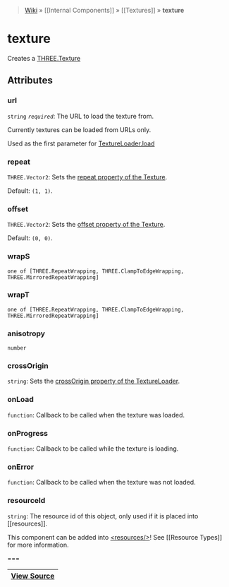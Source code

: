 > [Wiki](Home) » [[Internal Components]] » [[Textures]] » **texture**

# texture

Creates a [THREE.Texture](http://threejs.org/docs/#Reference/Textures/Texture)

## Attributes
### url
``` string ``` *``` required ```*: The URL to load the texture from.

Currently textures can be loaded from URLs only.

Used as the first parameter for [TextureLoader.load](http://threejs.org/docs/#Reference/Loaders/TextureLoader.load)

### repeat
``` THREE.Vector2 ```: Sets the [repeat property of the Texture](http://threejs.org/docs/#Reference/Textures/Texture.repeat).

Default: `(1, 1)`.

### offset
``` THREE.Vector2 ```: Sets the [offset property of the Texture](http://threejs.org/docs/#Reference/Textures/Texture.offset).

Default: `(0, 0)`.

### wrapS
``` one of [THREE.RepeatWrapping, THREE.ClampToEdgeWrapping, THREE.MirroredRepeatWrapping] ```

### wrapT
``` one of [THREE.RepeatWrapping, THREE.ClampToEdgeWrapping, THREE.MirroredRepeatWrapping] ```

### anisotropy
``` number ```

### crossOrigin
``` string ```: Sets the [crossOrigin property of the TextureLoader](http://threejs.org/docs/#Reference/Loaders/TextureLoader.crossOrigin).

### onLoad
``` function ```: Callback to be called when the texture was loaded.

### onProgress
``` function ```: Callback to be called while the texture is loading.

### onError
``` function ```: Callback to be called when the texture was not loaded.

### resourceId
``` string ```: The resource id of this object, only used if it is placed into [[resources]].

This component can be added into [&lt;resources/&gt;](resources)! See [[Resource Types]] for more information.

===

|**[View Source](../blob/master/src/lib/descriptors/Material/TextureDescriptor.js)**|
 ---|
